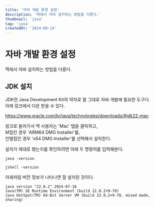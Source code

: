 ```yaml
---
title: '자바 개발 환경 설정'
description: '맥에서 자바 설치하는 방법을 다룬다.'
thumbnail: 'java'
tag: 'java'
createdAt: '2024-09-14'
---
```


# 자바 개발 환경 설정

맥에서 자바 설치하는 방법을 다룬다.

## JDK 설치

JDK란 Java Development Kit의 약자로 말 그대로 자바 개발에 필요한 도구다.\
아래 링크에서 다운 받을 수 있다.

https://www.oracle.com/kr/java/technologies/downloads/#jdk22-mac

링크로 들어가서 맥 사용자는 'Mac' 탭을 클릭하고,\
M칩인 경우 'ARM64 DMG Installer'를,\
인텔칩인 경우 'x64 DMG Installer'를 선택해서 설치한다.

설치가 제대로 됐는지를 확인하려면 아래 두 명령어를 입력해본다.

```
java -version
```

```
jshell -version
```

아래처럼 버전 정보가 나타나면 잘 설치된 것이다.

```
java version "22.0.2" 2024-07-16
Java(TM) SE Runtime Environment (build 22.0.2+9-70)
Java HotSpot(TM) 64-Bit Server VM (build 22.0.2+9-70, mixed mode, sharing)
```
